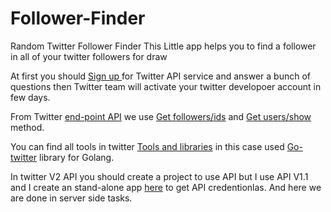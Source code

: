 # Follower-Finder
Random Twitter Follower Finder
This Little app helps you to find a follower in all of your twitter followers for draw

At first you should [Sign up ](https://developer.twitter.com/)for Twitter API service and answer a bunch of questions then Twitter team will activate your twitter developoer account in few days.

From Twitter [end-point API](https://developer.twitter.com/en/docs/twitter-api/migrate/twitter-api-endpoint-map) we use [Get followers/ids](https://developer.twitter.com/en/docs/twitter-api/v1/accounts-and-users/follow-search-get-users/api-reference/get-followers-ids) and [Get users/show](https://developer.twitter.com/en/docs/twitter-api/v1/accounts-and-users/follow-search-get-users/api-reference/get-users-show) method.

You can find all tools in twitter [Tools and libraries](https://developer.twitter.com/en/docs/twitter-ads-api/tools-and-libraries) in this case used [Go-twitter](https://github.com/dghubble/go-twitter) library for Golang.

In twitter V2 API you should create a project to use API but I use API V1.1 and I create an stand-alone app [here](https://developer.twitter.com/en/portal/projects-and-apps) to get API credentionlas. And here we are done in server side tasks.
